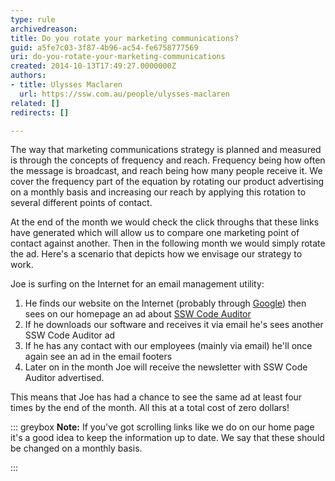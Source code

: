 ```yaml
---
type: rule
archivedreason: 
title: Do you rotate your marketing communications?
guid: a5fe7c03-3f87-4b96-ac54-fe6758777569
uri: do-you-rotate-your-marketing-communications
created: 2014-10-13T17:49:27.0000000Z
authors:
- title: Ulysses Maclaren
  url: https://ssw.com.au/people/ulysses-maclaren
related: []
redirects: []

---
```


The way that marketing communications strategy is planned and measured is through the concepts of frequency and reach. Frequency being how often the message is broadcast, and reach being how many people receive it. We cover the frequency part of the equation by rotating our product advertising on a monthly basis and increasing our reach by applying this rotation to several different points of contact.

<!--endintro-->

At the end of the month we would check the click throughs that these links have generated which will allow us to compare one marketing point of contact against another. Then in the following month we would simply rotate the ad. Here's a scenario that depicts how we envisage our strategy to work.

Joe is surfing on the Internet for an email management utility:

1. He finds our website on the Internet (probably through [Google](http&#58;//www.ssw.com.au/ssw/Standards/Rules/RulesToBetterGoogleRankings.aspx)) then sees on our homepage an ad about [SSW Code Auditor](http&#58;//www.ssw.com.au/ssw/CodeAuditor/)
2. If he downloads our software and receives it via email he's sees another SSW Code Auditor ad
3. If he has any contact with our employees (mainly via email) he'll once again see an ad in the email footers
4. Later on in the month Joe will receive the newsletter with SSW Code Auditor advertised.


This means that Joe has had a chance to see the same ad at least four times by the end of the month. All this at a total cost of zero dollars!


::: greybox
**Note:** If you've got scrolling links like we do on our home page it's a good idea to keep the information up to date. We say that these should be changed on a monthly basis.

:::
